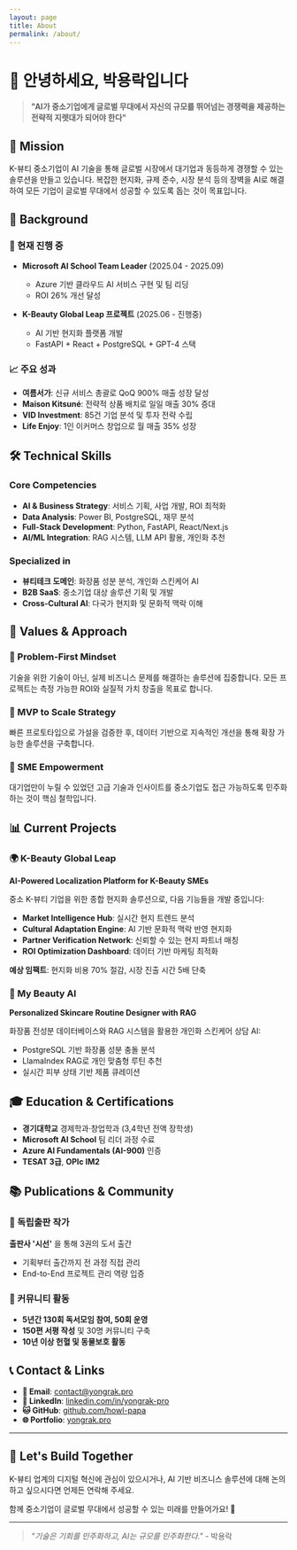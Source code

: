 ```yaml
---
layout: page
title: About
permalink: /about/
---
```


# 👋 안녕하세요, 박용락입니다

> **"AI가 중소기업에게 글로벌 무대에서 자신의 규모를 뛰어넘는 경쟁력을 제공하는 전략적 지렛대가 되어야 한다"**

## 🎯 Mission

K-뷰티 중소기업이 AI 기술을 통해 글로벌 시장에서 대기업과 동등하게 경쟁할 수 있는 솔루션을 만들고 있습니다. 복잡한 현지화, 규제 준수, 시장 분석 등의 장벽을 AI로 해결하여 모든 기업이 글로벌 무대에서 성공할 수 있도록 돕는 것이 목표입니다.

## 💼 Background

### 🚀 현재 진행 중
- **Microsoft AI School Team Leader** (2025.04 - 2025.09)
  - Azure 기반 클라우드 AI 서비스 구현 및 팀 리딩
  - ROI 26% 개선 달성
  
- **K-Beauty Global Leap 프로젝트** (2025.06 - 진행중)
  - AI 기반 현지화 플랫폼 개발
  - FastAPI + React + PostgreSQL + GPT-4 스택

### 📈 주요 성과
- **여름서가**: 신규 서비스 총괄로 QoQ 900% 매출 성장 달성
- **Maison Kitsuné**: 전략적 상품 배치로 일일 매출 30% 증대
- **VID Investment**: 85건 기업 분석 및 투자 전략 수립
- **Life Enjoy**: 1인 이커머스 창업으로 월 매출 35% 성장

## 🛠 Technical Skills

### Core Competencies
- **AI & Business Strategy**: 서비스 기획, 사업 개발, ROI 최적화
- **Data Analysis**: Power BI, PostgreSQL, 재무 분석
- **Full-Stack Development**: Python, FastAPI, React/Next.js
- **AI/ML Integration**: RAG 시스템, LLM API 활용, 개인화 추천

### Specialized in
- **뷰티테크 도메인**: 화장품 성분 분석, 개인화 스킨케어 AI
- **B2B SaaS**: 중소기업 대상 솔루션 기획 및 개발
- **Cross-Cultural AI**: 다국가 현지화 및 문화적 맥락 이해

## 🌟 Values & Approach

### 🎯 Problem-First Mindset
기술을 위한 기술이 아닌, 실제 비즈니스 문제를 해결하는 솔루션에 집중합니다. 모든 프로젝트는 측정 가능한 ROI와 실질적 가치 창출을 목표로 합니다.

### 🚀 MVP to Scale Strategy
빠른 프로토타입으로 가설을 검증한 후, 데이터 기반으로 지속적인 개선을 통해 확장 가능한 솔루션을 구축합니다.

### 🤝 SME Empowerment
대기업만이 누릴 수 있었던 고급 기술과 인사이트를 중소기업도 접근 가능하도록 민주화하는 것이 핵심 철학입니다.

## 📊 Current Projects

### 🌍 K-Beauty Global Leap
**AI-Powered Localization Platform for K-Beauty SMEs**

중소 K-뷰티 기업을 위한 종합 현지화 솔루션으로, 다음 기능들을 개발 중입니다:

- **Market Intelligence Hub**: 실시간 현지 트렌드 분석
- **Cultural Adaptation Engine**: AI 기반 문화적 맥락 반영 현지화
- **Partner Verification Network**: 신뢰할 수 있는 현지 파트너 매칭
- **ROI Optimization Dashboard**: 데이터 기반 마케팅 최적화

**예상 임팩트**: 현지화 비용 70% 절감, 시장 진출 시간 5배 단축

### 🔬 My Beauty AI
**Personalized Skincare Routine Designer with RAG**

화장품 전성분 데이터베이스와 RAG 시스템을 활용한 개인화 스킨케어 상담 AI:

- PostgreSQL 기반 화장품 성분 충돌 분석
- LlamaIndex RAG로 개인 맞춤형 루틴 추천
- 실시간 피부 상태 기반 제품 큐레이션

## 🎓 Education & Certifications

- **경기대학교** 경제학과·창업학과 (3,4학년 전액 장학생)
- **Microsoft AI School** 팀 리더 과정 수료
- **Azure AI Fundamentals (AI-900)** 인증
- **TESAT 3급**, **OPIc IM2**

## 📚 Publications & Community

### 📖 독립출판 작가
**출판사 '시선'** 을 통해 3권의 도서 출간
- 기획부터 출간까지 전 과정 직접 관리
- End-to-End 프로젝트 관리 역량 입증

### 💬 커뮤니티 활동
- **5년간 130회 독서모임 참여, 50회 운영**
- **150편 서평 작성** 및 30명 커뮤니티 구축
- **10년 이상 헌혈 및 동물보호 활동**

## 📞 Contact & Links

- **📧 Email**: [contact@yongrak.pro](mailto:contact@yongrak.pro)
- **💼 LinkedIn**: [linkedin.com/in/yongrak-pro](https://linkedin.com/in/yongrak-pro)
- **🐱 GitHub**: [github.com/howl-papa](https://github.com/howl-papa)
- **🌐 Portfolio**: [yongrak.pro](https://yongrak.pro)

---

## 🤝 Let's Build Together

K-뷰티 업계의 디지털 혁신에 관심이 있으시거나, AI 기반 비즈니스 솔루션에 대해 논의하고 싶으시다면 언제든 연락해 주세요. 

함께 중소기업이 글로벌 무대에서 성공할 수 있는 미래를 만들어가요! 🚀

---

> *"기술은 기회를 민주화하고, AI는 규모를 민주화한다."* - 박용락